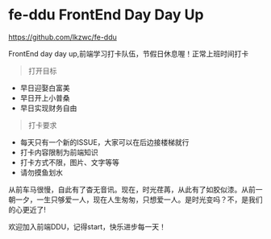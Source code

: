 # fe-ddu FrontEnd Day Day Up

https://github.com/lkzwc/fe-ddu

FrontEnd day day up,前端学习打卡队伍，节假日休息喔！正常上班时间打卡

> 打开目标

* 早日迎娶白富美
* 早日开上小普桑
* 早日实现财务自由


> 打卡要求
 * 每天只有一个新的ISSUE，大家可以在后边接楼梯就行
 * 打卡内容限制为前端知识
 * 打卡方式不限，图片、文字等等
 * 请勿摸鱼划水

从前车马很慢，自此有了杳无音讯。现在，时光荏苒，从此有了如胶似漆。从前一朝一夕，一生只够爱一人，现在人生匆匆，只想爱一人。是时光变吗？不，是我们的心更近了!



欢迎加入前端DDU，记得start，快乐进步每一天！
